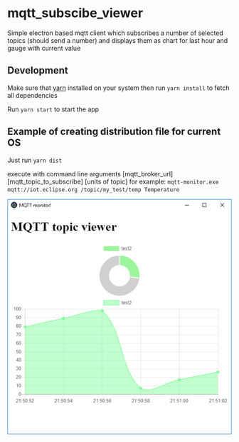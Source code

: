 # mqtt_subscibe_viewer
Simple electron based mqtt client which subscribes a number of selected topics (should send a number) and displays them as chart for last hour and gauge with current value

## Development
Make sure that [yarn](https://yarnpkg.com/lang/en/docs/install) installed on your system then run `yarn install` to fetch all dependencies

Run `yarn start` to start the app 

## Example of creating distribution file for current OS
Just run `yarn dist`

execute with command line arguments [mqtt_broker_url] [mqtt_topic_to_subscribe] [units of topic]
for example:
`mqtt-monitor.exe mqtt://iot.eclipse.org /topic/my_test/temp Temperature`

![alt text](mqtt_mon.png)